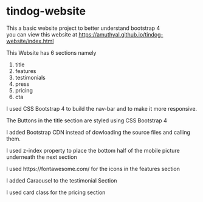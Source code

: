 
# tindog-website
This a basic website project to better understand bootstrap 4 <br>
you can view this website at https://amuthyal.github.io/tindog-website/index.html
<br>

<p> This Website has 6 sections namely </p>
<ol> <li> title </li>
  <li> features </li>  <li> testimonials </li> <li> press </li> <li> pricing </li> <li> cta </li> </ol> 

<p> I used  CSS Bootstrap 4 to build the nav-bar and to make it more responsive. </p>

<p> The Buttons in the title section are styled using CSS Bootstrap 4 </p>

<p> I added Bootstrap CDN instead of dowloading the source files and calling them. </p>

<p> I used z-index property to place the bottom half of the mobile picture underneath the next section </p>

<p> I used https://fontawesome.com/ for the icons in the features section </p>

<p> I added Caraousel to the testimonial Section </p>

<p> I used card class for the pricing section </p>








